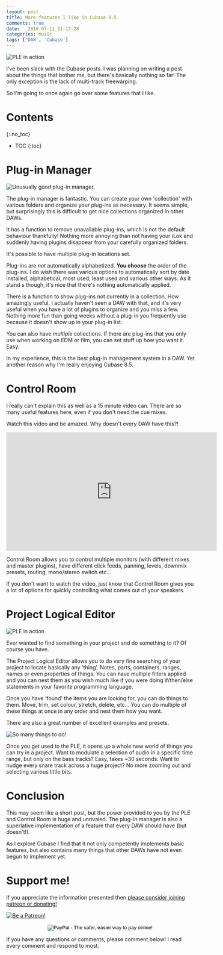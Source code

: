 ```yaml
---
layout: post
title: More features I like in Cubase 8.5
comments: true
date:   2016-07-11_11:17:28 
categories: music
tags: ['DAW', 'Cubase']
---
```


![PLE in action](/assets/Cubase/ProjectLogicalEditor.png)

I've been slack with the Cubase posts. I was planning on writing a post about the things that bother me, but there's basically nothing so far! The only exception is the lack of multi-track freewarping.

So I'm going to once again go over some features that I like.

<!--more-->

# Contents
{:.no_toc}
* TOC
{:toc}

# Plug-in Manager

![Unusually good plug-in manager.](/assets/Cubase/PluginManager.png)

The plug-in manager is fantastic. You can create your own 'collection' with various folders and organize your plug-ins as necessary. It seems simple, but surprisingly this is difficult to get nice collections organized in other DAWs.

It has a function to remove unavailable plug-ins, which is not the default behaviour thankfully! Nothing more annoying than not having your iLok and suddenly having plugins disappear from your carefully organized folders.

It's possible to have multiple plug-in locations set.

Plug-ins are _not_ automatically alphabetized. __You choose__ the order of the plug-ins. I do wish there was various options to automatically sort by date installed, alphabetical, most used, least used and various other ways. As it stand s though, it's nice that there's nothing automatically applied.

There is a function to show plug-ins not currently in a collection. How amazingly useful. I actually haven't seen a DAW with that, and it's very useful when you have a lot of plugins to organize and you miss a few. Nothing more fun than going weeks without a plug-in you frequently use because it doesn't show up in your plug-in list.

You can also have _multiple_ collections. If there are plug-ins that you only use when working on EDM or film, you can set stuff up how you want it. Easy.

In my experience, this is the best plug-in management system in a DAW. Yet another reason why I'm really enjoying Cubase 8.5.

# Control Room

I really can't explain this as well as a 15 minute video can. There are so many useful features here, even if you don't need the cue mixes.

Watch this video and be amazed. Why doesn't every DAW have this?!

<iframe width="560" height="315" src="https://www.youtube.com/embed/G_4NgjlAxH4" frameborder="0" allowfullscreen></iframe>

Control Room allows you to control multiple monitors (with different mixes and master plugins), have different click feeds, panning, levels, downmix presets, routing, mono/stereo switch etc...

If you don't want to watch the video, just know that Control Room gives you a lot of options for quickly controlling what comes out of your speakers.

# Project Logical Editor

![PLE in action](/assets/Cubase/ProjectLogicalEditor.png)

Ever wanted to find something in your project and do something to it? Of course you have.

The Project Logical Editor allows you to do very fine searching of your project to locate basically any 'thing'. Notes, parts, containers, ranges, names or even properties of things. You can have multiple filters applied and you can nest them as you wish much like if you were doing if/then/else statements in your favorite programming language.

Once you have 'found' the items you are looking for, you can do things to them. Move, trim, set colour, stretch, delete, etc... You can do multiple of these things at once in any order and nest them how you want.

There are also a great number of excellent examples and presets.

![So many things to do!](/assets/Cubase/PLEOptions.png)

Once you get used to the PLE, it opens up a whole new world of things you can try in a project. Want to modulate a selection of audio in a specific time range, but only on the bass tracks? Easy, takes ~30 seconds. Want to nudge every snare track across a huge project? No more zooming out and selecting various little bits.

# Conclusion

This may seem like a short post, but the power provided to you by the PLE and Control Room is huge and unrivaled. The plug-in manager is also a superlative implementation of a feature that every DAW should have (but doesn't!).

As I explore Cubase I find that it not only competently implements basic features, but also contains many things that other DAWs have not even begun to implement yet.

# Support me!

If you appreciate the information presented then <a href="/DonateNow/">please consider joining patreon or donating!</a>

<a href="https://www.patreon.com/bePatron?u=7465992"> <img class="patreon-button" src="/assets/Patreon.png" alt="Be a Patreon!"></a>

<form style="text-align: center;" action="https://www.paypal.com/cgi-bin/webscr" method="post" target="_top">
<input type="hidden" name="cmd" value="_s-xclick">
<input type="hidden" name="hosted_button_id" value="BR247JAZBTUJJ">
<input type="image" src="https://www.paypalobjects.com/en_US/i/btn/btn_donateCC_LG.gif" border="0" name="submit" alt="PayPal - The safer, easier way to pay online!">
<img alt="" border="0" src="https://www.paypalobjects.com/en_US/i/scr/pixel.gif" width="1" height="1">
</form>

If you have any questions or comments, please comment below! I read every comment and respond to most.